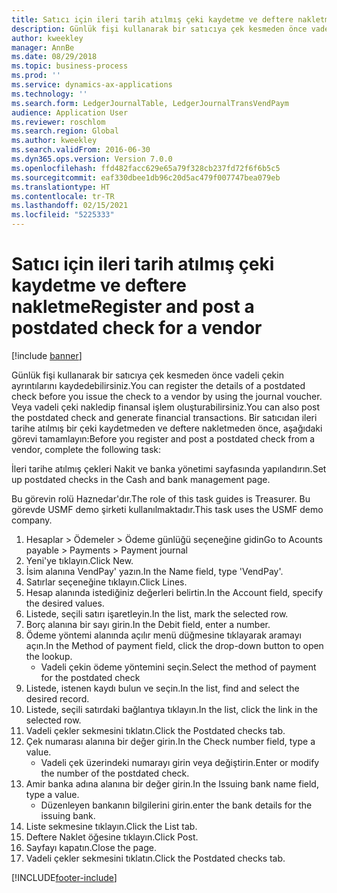 ```yaml
---
title: Satıcı için ileri tarih atılmış çeki kaydetme ve deftere nakletme
description: Günlük fişi kullanarak bir satıcıya çek kesmeden önce vadeli çekin ayrıntılarını kaydedebilirsiniz.
author: kweekley
manager: AnnBe
ms.date: 08/29/2018
ms.topic: business-process
ms.prod: ''
ms.service: dynamics-ax-applications
ms.technology: ''
ms.search.form: LedgerJournalTable, LedgerJournalTransVendPaym
audience: Application User
ms.reviewer: roschlom
ms.search.region: Global
ms.author: kweekley
ms.search.validFrom: 2016-06-30
ms.dyn365.ops.version: Version 7.0.0
ms.openlocfilehash: ffd482facc629e65a79f328cb237fd72f6f6b5c5
ms.sourcegitcommit: eaf330dbee1db96c20d5ac479f007747bea079eb
ms.translationtype: HT
ms.contentlocale: tr-TR
ms.lasthandoff: 02/15/2021
ms.locfileid: "5225333"
---
```

# <a name="register-and-post-a-postdated-check-for-a-vendor"></a><span data-ttu-id="cc598-103">Satıcı için ileri tarih atılmış çeki kaydetme ve deftere nakletme</span><span class="sxs-lookup"><span data-stu-id="cc598-103">Register and post a postdated check for a vendor</span></span>

[!include [banner](../../includes/banner.md)]

<span data-ttu-id="cc598-104">Günlük fişi kullanarak bir satıcıya çek kesmeden önce vadeli çekin ayrıntılarını kaydedebilirsiniz.</span><span class="sxs-lookup"><span data-stu-id="cc598-104">You can register the details of a postdated check before you issue the check to a vendor by using the journal voucher.</span></span> <span data-ttu-id="cc598-105">Veya vadeli çeki nakledip finansal işlem oluşturabilirsiniz.</span><span class="sxs-lookup"><span data-stu-id="cc598-105">You can also post the postdated check and generate financial transactions.</span></span> <span data-ttu-id="cc598-106">Bir satıcıdan ileri tarihe atılmış bir çeki kaydetmeden ve deftere nakletmeden önce, aşağıdaki görevi tamamlayın:</span><span class="sxs-lookup"><span data-stu-id="cc598-106">Before you register and post a postdated check from a vendor, complete the following task:</span></span> 

<span data-ttu-id="cc598-107">İleri tarihe atılmış çekleri Nakit ve banka yönetimi sayfasında yapılandırın.</span><span class="sxs-lookup"><span data-stu-id="cc598-107">Set up postdated checks in the Cash and bank management page.</span></span> 



<span data-ttu-id="cc598-108">Bu görevin rolü Haznedar'dır.</span><span class="sxs-lookup"><span data-stu-id="cc598-108">The role of this task guides is Treasurer.</span></span> <span data-ttu-id="cc598-109">Bu görevde USMF demo şirketi kullanılmaktadır.</span><span class="sxs-lookup"><span data-stu-id="cc598-109">This task uses the USMF demo company.</span></span>

1. <span data-ttu-id="cc598-110">Hesaplar > Ödemeler > Ödeme günlüğü seçeneğine gidin</span><span class="sxs-lookup"><span data-stu-id="cc598-110">Go to Acounts payable > Payments > Payment journal</span></span>
2. <span data-ttu-id="cc598-111">Yeni'ye tıklayın.</span><span class="sxs-lookup"><span data-stu-id="cc598-111">Click New.</span></span>
3. <span data-ttu-id="cc598-112">İsim alanına VendPay' yazın.</span><span class="sxs-lookup"><span data-stu-id="cc598-112">In the Name field, type 'VendPay'.</span></span>
4. <span data-ttu-id="cc598-113">Satırlar seçeneğine tıklayın.</span><span class="sxs-lookup"><span data-stu-id="cc598-113">Click Lines.</span></span>
5. <span data-ttu-id="cc598-114">Hesap alanında istediğiniz değerleri belirtin.</span><span class="sxs-lookup"><span data-stu-id="cc598-114">In the Account field, specify the desired values.</span></span>
6. <span data-ttu-id="cc598-115">Listede, seçili satırı işaretleyin.</span><span class="sxs-lookup"><span data-stu-id="cc598-115">In the list, mark the selected row.</span></span>
7. <span data-ttu-id="cc598-116">Borç alanına bir sayı girin.</span><span class="sxs-lookup"><span data-stu-id="cc598-116">In the Debit field, enter a number.</span></span>
8. <span data-ttu-id="cc598-117">Ödeme yöntemi alanında açılır menü düğmesine tıklayarak aramayı açın.</span><span class="sxs-lookup"><span data-stu-id="cc598-117">In the Method of payment field, click the drop-down button to open the lookup.</span></span>
    * <span data-ttu-id="cc598-118">Vadeli çekin ödeme yöntemini seçin.</span><span class="sxs-lookup"><span data-stu-id="cc598-118">Select the method of payment for the postdated check</span></span>  
9. <span data-ttu-id="cc598-119">Listede, istenen kaydı bulun ve seçin.</span><span class="sxs-lookup"><span data-stu-id="cc598-119">In the list, find and select the desired record.</span></span>
10. <span data-ttu-id="cc598-120">Listede, seçili satırdaki bağlantıya tıklayın.</span><span class="sxs-lookup"><span data-stu-id="cc598-120">In the list, click the link in the selected row.</span></span>
11. <span data-ttu-id="cc598-121">Vadeli çekler sekmesini tıklatın.</span><span class="sxs-lookup"><span data-stu-id="cc598-121">Click the Postdated checks tab.</span></span>
12. <span data-ttu-id="cc598-122">Çek numarası alanına bir değer girin.</span><span class="sxs-lookup"><span data-stu-id="cc598-122">In the Check number field, type a value.</span></span>
    * <span data-ttu-id="cc598-123">Vadeli çek üzerindeki numarayı girin veya değiştirin.</span><span class="sxs-lookup"><span data-stu-id="cc598-123">Enter or modify the number of the postdated check.</span></span>  
13. <span data-ttu-id="cc598-124">Amir banka adına alanına bir değer girin.</span><span class="sxs-lookup"><span data-stu-id="cc598-124">In the Issuing bank name field, type a value.</span></span>
    * <span data-ttu-id="cc598-125">Düzenleyen bankanın bilgilerini girin.</span><span class="sxs-lookup"><span data-stu-id="cc598-125">enter the bank details for the issuing bank.</span></span>  
14. <span data-ttu-id="cc598-126">Liste sekmesine tıklayın.</span><span class="sxs-lookup"><span data-stu-id="cc598-126">Click the List tab.</span></span>
15. <span data-ttu-id="cc598-127">Deftere Naklet öğesine tıklayın.</span><span class="sxs-lookup"><span data-stu-id="cc598-127">Click Post.</span></span>
16. <span data-ttu-id="cc598-128">Sayfayı kapatın.</span><span class="sxs-lookup"><span data-stu-id="cc598-128">Close the page.</span></span>
17. <span data-ttu-id="cc598-129">Vadeli çekler sekmesini tıklatın.</span><span class="sxs-lookup"><span data-stu-id="cc598-129">Click the Postdated checks tab.</span></span>



[!INCLUDE[footer-include](../../../includes/footer-banner.md)]